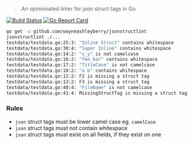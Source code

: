 > An opinionated linter for json struct tags in Go

[![Build Status](https://travis-ci.org/wayneashleyberry/jsonstructlint.svg?branch=master)](https://travis-ci.org/wayneashleyberry/jsonstructlint)
[![Go Report Card](https://goreportcard.com/badge/github.com/wayneashleyberry/jsonstructlint)](https://goreportcard.com/report/github.com/wayneashleyberry/jsonstructlint)

```sh
go get -u github.com/wayneashleyberry/jsonstructlint
jsonstructlint ./...
testdata/testdata.go:25:3: "Inline Struct" contains whitespace
testdata/testdata.go:30:4: "Super Inline" contains whitespace
testdata/testdata.go:14:2: "x_y" is not camelcase
testdata/testdata.go:16:2: "foo bar" contains whitespace
testdata/testdata.go:17:2: "TitleCase" is not camelcase
testdata/testdata.go:18:2: "a b" contains whitespace
testdata/testdata.go:12:2: F2 is missing a struct tag
testdata/testdata.go:13:2: F3 is missing a struct tag
testdata/testdata.go:40:4: "FileName" is not camelcase
testdata/testdata.go:41:4: MissingStructTag is missing a struct tag
```

### Rules

- `json` struct tags must be lower camel case eg. `camelCase`
- `json` struct tags must not contain whitespace
- `json` struct tags must exist on all fields, if they exist on one
